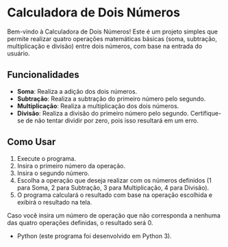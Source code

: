 # Calculadora de Dois Números

Bem-vindo à Calculadora de Dois Números! Este é um projeto simples que permite realizar quatro operações matemáticas básicas (soma, subtração, multiplicação e divisão) entre dois números, com base na entrada do usuário.

## Funcionalidades

- **Soma**: Realiza a adição dos dois números.
- **Subtração**: Realiza a subtração do primeiro número pelo segundo.
- **Multiplicação**: Realiza a multiplicação dos dois números.
- **Divisão**: Realiza a divisão do primeiro número pelo segundo. Certifique-se de não tentar dividir por zero, pois isso resultará em um erro.

## Como Usar

1. Execute o programa.
2. Insira o primeiro número da operação.
3. Insira o segundo número.
4. Escolha a operação que deseja realizar com os números definidos (1 para Soma, 2 para Subtração, 3 para Multiplicação, 4 para Divisão).
5. O programa calculará o resultado com base na operação escolhida e exibirá o resultado na tela.

Caso você insira um número de operação que não corresponda a nenhuma das quatro operações definidas, o resultado será 0.

- Python (este programa foi desenvolvido em Python 3).


